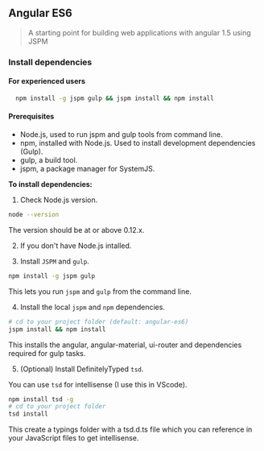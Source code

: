 ## Angular ES6

> A starting point for building web applications with angular 1.5 using JSPM

### Install dependencies

#### For experienced users
```sh
  npm install -g jspm gulp && jspm install && npm install
```

#### Prerequisites

- Node.js, used to run jspm and gulp tools from command line.
- npm, installed with Node.js. Used to install development dependencies (Gulp).
- gulp, a build tool.
- jspm, a package manager for SystemJS.

**To install dependencies:**
1) Check Node.js version.

```sh
node --version
```

The version should be at or above 0.12.x.

2) If you don't have Node.js intalled.

3) Install `JSPM` and `gulp`.

```sh
npm install -g jspm gulp
```

This lets you run `jspm` and `gulp` from the command line.

4)  Install the local `jspm` and `npm` dependencies.

```sh
# cd to your project folder (default: angular-es6)
jspm install && npm install
```

This installs the angular, angular-material, ui-router and dependencies required for gulp tasks.

5) (Optional) Install DefinitelyTyped `tsd`.

You can use `tsd` for intellisense (I use this in VScode).

```sh
npm install tsd -g
# cd to your project folder
tsd install
```

This create a typings folder with a tsd.d.ts file which you can reference in your JavaScript files to get intellisense.